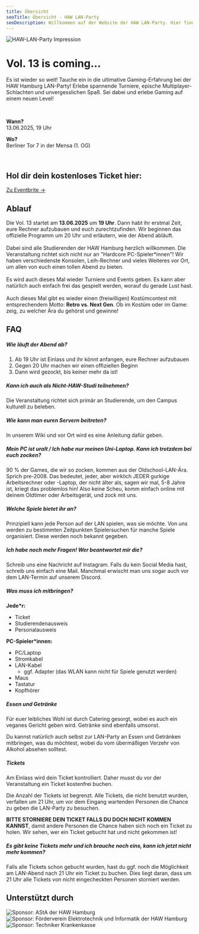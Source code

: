 ```yaml
---
title: Übersicht
seoTitle: Übersicht - HAW LAN-Party
seoDescription: Willkommen auf der Website der HAW LAN-Party. Hier findet ihr alle Informationen rund um die Events und Turniere auf der nächsten LAN. Außerdem erfahrt ihr wie und wo ihr euch anmeldet. Viel Spaß beim Zocken!
---
```


<div class="row">
<p>
<img alt="HAW-LAN-Party Impression" src="home-impression.jpg" class="shadow" />
</p>
<div>

# Vol. 13 is coming...

Es ist wieder so weit! Tauche ein in die ultimative Gaming-Erfahrung bei der HAW Hamburg LAN-Party! Erlebe spannende Turniere, epische Multiplayer-Schlachten und unvergesslichen Spaß. Sei dabei und erlebe Gaming auf einem neuen Level!

<br>

**Wann?**  
13.06.2025, 19 Uhr

**Wo?**  
Berliner Tor 7 in der Mensa (1. OG)

<br>

<!-- Bleib up-to-date und folge uns:
<a class="button" href="https://www.instagram.com/hawhamburg_lan_party/" target="_blank">Instagram →</a> -->

</div>
</div>

<div class="banner">
  <h2>Hol dir dein kostenloses Ticket hier:</h2>
  <a class="button" href="https://haw-lan-13.eventbrite.de">Zu Eventbrite →</a>
</div>

<!-- ## Turniere & Events

![Turnierplan Vol. 11](/turnier-plan.png)

<div class="banner">
  <h2>Alle wichtigen Infos zur LAN-Party</h2>
  <a class="button" href="/wiki">Zum Wiki →</a>
</div> -->

## Ablauf

Die Vol. 13 startet am **13.06.2025** um **19 Uhr**. Dann habt ihr erstmal Zeit, eure Rechner aufzubauen und euch zurechtzufinden. Wir beginnen das offizielle Programm um 20 Uhr und erläutern, wie der Abend abläuft.<br><br>
Dabei sind alle Studierenden der HAW Hamburg herzlich willkommen. Die Veranstaltung richtet sich nicht nur an "Hardcore PC-Spieler\*innen"! Wir haben verschiedenste Konsolen, Leih-Rechner und vieles Weiteres vor Ort, um allen von euch einen tollen Abend zu bieten.<br><br>
Es wird auch dieses Mal wieder Turniere und Events geben. Es kann aber natürlich auch einfach frei das gespielt werden, worauf du gerade Lust hast.<br><br>
Auch dieses Mal gibt es wieder einen (freiwilligen) Kostümcontest mit entsprechendem Motto: **Retro vs. Next Gen**. Ob im Kostüm oder im Game: zeig, zu welcher Ära du gehörst und gewinne!

## FAQ

##### Wie läuft der Abend ab?

1. Ab 19 Uhr ist Einlass und ihr könnt anfangen, eure Rechner aufzubauen
2. Gegen 20 Uhr machen wir einen offiziellen Beginn
3. Dann wird gezockt, bis keiner mehr da ist!

##### Kann ich auch als Nicht-HAW-Studi teilnehmen?

Die Veranstaltung richtet sich primär an Studierende, um den Campus kulturell zu beleben.

##### Wie kann man euren Servern beitreten?

In unserem Wiki und vor Ort wird es eine Anleitung dafür geben.

##### Mein PC ist uralt / Ich habe nur meinen Uni-Laptop. Kann ich trotzdem bei euch zocken?

90 % der Games, die wir so zocken, kommen aus der Oldschool-LAN-Ära. Sprich pre-2008. Das bedeutet, jeder, aber wirklich JEDER gurkige Arbeitsrechner oder -Laptop, der nicht älter als, sagen wir mal, 5-8 Jahre ist, kriegt das problemlos hin! Also keine Scheu, komm einfach online mit deinem Oldtimer oder Arbeitsgerät, und zock mit uns.

##### Welche Spiele bietet ihr an?

Prinzipiell kann jede Person auf der LAN spielen, was sie möchte. Von uns werden zu bestimmten Zeitpunkten Spielersuchen für manche Spiele organisiert. Diese werden noch bekannt gegeben.

##### Ich habe noch mehr Fragen! Wer beantwortet mir die?

Schreib uns eine Nachricht auf Instagram. Falls du kein Social Media hast, schreib uns einfach eine Mail. Manchmal erwischt man uns sogar auch vor dem LAN-Termin auf unserem Discord.

##### Was muss ich mitbringen?

**Jede\*r:**

- Ticket
- Studierendenausweis
- Personalausweis

**PC-Spieler\*innen:**

- PC/Laptop
- Stromkabel
- LAN-Kabel
  - ggf. Adapter (das WLAN kann nicht für Spiele genutzt werden)
- Maus
- Tastatur
- Kopfhörer

##### Essen und Getränke

Für euer leibliches Wohl ist durch Catering gesorgt, wobei es auch ein veganes Gericht geben wird. Getränke sind ebenfalls umsonst.

Du kannst natürlich auch selbst zur LAN-Party an Essen und Getränken mitbringen, was du möchtest, wobei du vom übermäßigen Verzehr von Alkohol absehen solltest.

##### Tickets

Am Einlass wird dein Ticket kontrolliert. Daher musst du vor der Veranstaltung ein Ticket kostenfrei buchen.

Die Anzahl der Tickets ist begrenzt. Alle Tickets, die nicht benutzt wurden, verfallen um 21 Uhr, um vor dem Eingang wartenden Personen die Chance zu geben die LAN-Party zu besuchen.

**BITTE STORNIERE DEIN TICKET FALLS DU DOCH NICHT KOMMEN KANNST**, damit andere Personen die Chance haben sich noch ein Ticket zu holen. Wir sehen, wer ein Ticket gebucht hat und nicht gekommen ist!

##### Es gibt keine Tickets mehr und ich brauche noch eins, kann ich jetzt nicht mehr kommen?

Falls alle Tickets schon gebucht wurden, hast du ggf. noch die Möglichkeit am LAN-Abend nach 21 Uhr ein Ticket zu buchen. Dies liegt daran, dass um 21 Uhr alle Tickets von nicht eingecheckten Personen storniert werden.

## Unterstützt durch

<div class="row">
  <img alt="Sponsor: AStA der HAW Hamburg" src="sponsor-asta.svg" />
  <img alt="Sponsor: Förderverein Elektrotechnik und Informatik der HAW Hamburg" src="sponsor-fvei.png" />
  <img alt="Sponsor: Techniker Krankenkasse" src="sponsor-tk.svg" />
</div>
